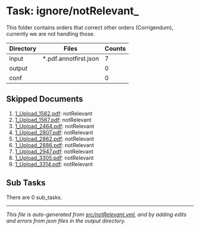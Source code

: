 # Task: ignore/notRelevant_

This folder contains orders that correct other orders (Corrigendum), currently we are not handling those.

| Directory    | Files                          | Counts |
|--------------|--------------------------------|--------|
| input        | *.pdf.annotfirst.json          |      7 |
| output       |                                |      0 |
| conf         |                                |      0 |

## Skipped Documents
1. [1_Upload_1562.pdf](/import/documents/1_Upload_1562.pdf):  notRelevant
2. [1_Upload_1567.pdf](/import/documents/1_Upload_1567.pdf):  notRelevant
3. [1_Upload_2464.pdf](/import/documents/1_Upload_2464.pdf):  notRelevant
4. [1_Upload_2807.pdf](/import/documents/1_Upload_2807.pdf):  notRelevant
5. [1_Upload_2862.pdf](/import/documents/1_Upload_2862.pdf):  notRelevant
6. [1_Upload_2886.pdf](/import/documents/1_Upload_2886.pdf):  notRelevant
7. [1_Upload_2947.pdf](/import/documents/1_Upload_2947.pdf):  notRelevant
8. [1_Upload_3305.pdf](/import/documents/1_Upload_3305.pdf):  notRelevant
9. [1_Upload_3314.pdf](/import/documents/1_Upload_3314.pdf):  notRelevant

## Sub Tasks
There are 0 sub_tasks.


---
*This file is auto-generated from [src/notRelevant.yml](src/notRelevant.yml), and by adding edits and errors from json files in the output directory.*
